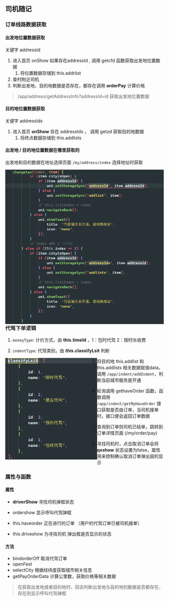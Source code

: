 ## 司机随记



### 订单线路数据获取

#### 出发地位置数据获取 

关键字 addressId 

1. 进入首页 onShow 如果存在addressId , 调用 getcfd 函数获取出发地位置数据
   1. 将位置数据存储到 this.addrlist
2. 查村附近司机
3. 判断出发地、目的地数据是否存在，都存在调用 **orderPay** 计算价格



> /app/address/getAddressInfo?addressId=id  获取出发地位置数据



#### 目的地位置数据获取

关键字 addressIds 

1. 进入首页 **onShow** 存在 addressIds ， 调用 getzd 获取目的地数据
   1. 将终点数据存储到 this.addlists 



#### 出发地 / 目的地位置数据在哪里获取的

出发地和目的数据在地址选择页面 `/my/address/index` 选择地址时获取

<img src=".\img\Snipaste_2024-09-20_09-50-25.png" alt="Snipaste_2024-09-20_09-50-25" style="zoom: 67%;" align="left"/>

### 代驾下单逻辑

1. `moneyType`: 计价方式，由 **this.timeId** ，1：包时代驾  2：按时长收费

2. `indentType`: 代驾类别，由 ***this*.classifyLsit** 判断

<img src="./img/Snipaste_2024-09-20_09-38-16.png" style="zoom:75%;" align="left"/>

3. 将目的地 this.addlist 和 this.addlists 相关数据赋值data，调用 `/app/indent/addIndent`，判断当前城市服务是开通
4. 轮询调用 gethaveOrder 函数，函数调用 `/app/indent/getMyHaveOrder` 接口获取是否由订单，当司机接单时，接口便会返回订单数据
   1. 查询到订单则司机已结单，跳转到订单详情页面 (/my/order/pay)

5. 寻找司机时，点击取消订单会将 **qxshow** 状态设置为false，属性用来控制确认取消订单弹出层的显示



### 属性与函数

#### 属性

- **driverShow**  寻找司机弹框状态

- ordershow 显示呼叫代驾弹框

- this.haveorder 正在进行的订单 （用户的代驾订单已被司机接单）

- this.driveshow 为寻找司机 弹出框是否显示的状态

#### 方法

- bindorderOff  取消代驾订单
- openFest 
- selectCity 根据经纬度获取城市相关信息
- getPayOrderData 计算公里数，获取价格等相关数据



> 在获取出发地或者目的地时，回去判断出发地与目的地的数据是否都存在，存在则显示呼叫代驾弹框